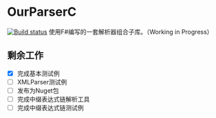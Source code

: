 # OurParserC
[![Build status](https://ci.appveyor.com/api/projects/status/drqi47uqeu09w99t?svg=true)](https://ci.appveyor.com/project/SmallLuma/ourparserc)
使用F#编写的一套解析器组合子库。（Working in Progress）

## 剩余工作
- [x] 完成基本测试例
- [ ] XMLParser测试例
- [ ] 发布为Nuget包
- [ ] 完成中缀表达式链解析工具
- [ ] 完成中缀表达式链测试例
